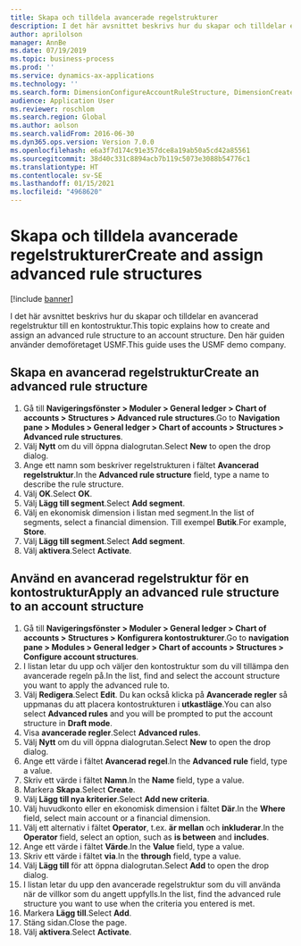 ```yaml
---
title: Skapa och tilldela avancerade regelstrukturer
description: I det här avsnittet beskrivs hur du skapar och tilldelar en avancerad regelstruktur till en kontostruktur.
author: aprilolson
manager: AnnBe
ms.date: 07/19/2019
ms.topic: business-process
ms.prod: ''
ms.service: dynamics-ax-applications
ms.technology: ''
ms.search.form: DimensionConfigureAccountRuleStructure, DimensionCreateAccountRuleStructure, DimensionHierarchyAddLevel, DimensionHierarchyConstraintActivate, DimensionConfigureAccountStructure, DimensionConfigureAccountRule, DimensionCreateAccountRule, DimensionSelectAccountRuleStructure
audience: Application User
ms.reviewer: roschlom
ms.search.region: Global
ms.author: aolson
ms.search.validFrom: 2016-06-30
ms.dyn365.ops.version: Version 7.0.0
ms.openlocfilehash: e6a3f7d174c91e357dce8a19ab50a5cd42a85561
ms.sourcegitcommit: 38d40c331c8894acb7b119c5073e3088b54776c1
ms.translationtype: HT
ms.contentlocale: sv-SE
ms.lasthandoff: 01/15/2021
ms.locfileid: "4968620"
---
```

# <a name="create-and-assign-advanced-rule-structures"></a><span data-ttu-id="59507-103">Skapa och tilldela avancerade regelstrukturer</span><span class="sxs-lookup"><span data-stu-id="59507-103">Create and assign advanced rule structures</span></span>

[!include [banner](../../includes/banner.md)]

<span data-ttu-id="59507-104">I det här avsnittet beskrivs hur du skapar och tilldelar en avancerad regelstruktur till en kontostruktur.</span><span class="sxs-lookup"><span data-stu-id="59507-104">This topic explains how to create and assign an advanced rule structure to an account structure.</span></span> <span data-ttu-id="59507-105">Den här guiden använder demoföretaget USMF.</span><span class="sxs-lookup"><span data-stu-id="59507-105">This guide uses the USMF demo company.</span></span>

## <a name="create-an-advanced-rule-structure"></a><span data-ttu-id="59507-106">Skapa en avancerad regelstruktur</span><span class="sxs-lookup"><span data-stu-id="59507-106">Create an advanced rule structure</span></span>
1. <span data-ttu-id="59507-107">Gå till **Navigeringsfönster > Moduler > General ledger > Chart of accounts > Structures > Advanced rule structures**.</span><span class="sxs-lookup"><span data-stu-id="59507-107">Go to **Navigation pane > Modules > General ledger > Chart of accounts > Structures > Advanced rule structures**.</span></span>
2. <span data-ttu-id="59507-108">Välj **Nytt** om du vill öppna dialogrutan.</span><span class="sxs-lookup"><span data-stu-id="59507-108">Select **New** to open the drop dialog.</span></span>
3. <span data-ttu-id="59507-109">Ange ett namn som beskriver regelstrukturen i fältet **Avancerad regelstruktur**.</span><span class="sxs-lookup"><span data-stu-id="59507-109">In the **Advanced rule structure** field, type a name to describe the rule structure.</span></span>
4. <span data-ttu-id="59507-110">Välj **OK**.</span><span class="sxs-lookup"><span data-stu-id="59507-110">Select **OK**.</span></span>
5. <span data-ttu-id="59507-111">Välj **Lägg till segment**.</span><span class="sxs-lookup"><span data-stu-id="59507-111">Select **Add segment**.</span></span>
6. <span data-ttu-id="59507-112">Välj en ekonomisk dimension i listan med segment.</span><span class="sxs-lookup"><span data-stu-id="59507-112">In the list of segments, select a financial dimension.</span></span> <span data-ttu-id="59507-113">Till exempel **Butik**.</span><span class="sxs-lookup"><span data-stu-id="59507-113">For example, **Store**.</span></span>  
7. <span data-ttu-id="59507-114">Välj **Lägg till segment**.</span><span class="sxs-lookup"><span data-stu-id="59507-114">Select **Add segment**.</span></span>
8. <span data-ttu-id="59507-115">Välj **aktivera**.</span><span class="sxs-lookup"><span data-stu-id="59507-115">Select **Activate**.</span></span>

## <a name="apply-an-advanced-rule-structure-to-an-account-structure"></a><span data-ttu-id="59507-116">Använd en avancerad regelstruktur för en kontostruktur</span><span class="sxs-lookup"><span data-stu-id="59507-116">Apply an advanced rule structure to an account structure</span></span>
1. <span data-ttu-id="59507-117">Gå till **Navigeringsfönster > Moduler > General ledger > Chart of accounts > Structures > Konfigurera kontostrukturer**.</span><span class="sxs-lookup"><span data-stu-id="59507-117">Go to **navigation pane > Modules > General ledger > Chart of accounts > Structures > Configure account structures**.</span></span>
2. <span data-ttu-id="59507-118">I listan letar du upp och väljer den kontostruktur som du vill tillämpa den avancerade regeln på.</span><span class="sxs-lookup"><span data-stu-id="59507-118">In the list, find and select the account structure you want to apply the advanced rule to.</span></span>
3. <span data-ttu-id="59507-119">Välj **Redigera**.</span><span class="sxs-lookup"><span data-stu-id="59507-119">Select **Edit**.</span></span> <span data-ttu-id="59507-120">Du kan också klicka på **Avancerade regler** så uppmanas du att placera kontostrukturen i **utkastläge**.</span><span class="sxs-lookup"><span data-stu-id="59507-120">You can also select **Advanced rules** and you will be prompted to put the account structure in **Draft mode**.</span></span>  
4. <span data-ttu-id="59507-121">Visa **avancerade regler**.</span><span class="sxs-lookup"><span data-stu-id="59507-121">Select **Advanced rules**.</span></span>
5. <span data-ttu-id="59507-122">Välj **Nytt** om du vill öppna dialogrutan.</span><span class="sxs-lookup"><span data-stu-id="59507-122">Select **New** to open the drop dialog.</span></span>
6. <span data-ttu-id="59507-123">Ange ett värde i fältet **Avancerad regel**.</span><span class="sxs-lookup"><span data-stu-id="59507-123">In the **Advanced rule** field, type a value.</span></span>
7. <span data-ttu-id="59507-124">Skriv ett värde i fältet **Namn**.</span><span class="sxs-lookup"><span data-stu-id="59507-124">In the **Name** field, type a value.</span></span>
8. <span data-ttu-id="59507-125">Markera **Skapa**.</span><span class="sxs-lookup"><span data-stu-id="59507-125">Select **Create**.</span></span>
9. <span data-ttu-id="59507-126">Välj **Lägg till nya kriterier**.</span><span class="sxs-lookup"><span data-stu-id="59507-126">Select **Add new criteria**.</span></span>
10. <span data-ttu-id="59507-127">Välj huvudkonto eller en ekonomisk dimension i fältet **Där**.</span><span class="sxs-lookup"><span data-stu-id="59507-127">In the **Where** field, select main account or a financial dimension.</span></span>
11. <span data-ttu-id="59507-128">Välj ett alternativ i fältet **Operator**, t.ex. **är mellan** och **inkluderar**.</span><span class="sxs-lookup"><span data-stu-id="59507-128">In the **Operator** field, select an option, such as **is between** and **includes**.</span></span>
12. <span data-ttu-id="59507-129">Ange ett värde i fältet **Värde**.</span><span class="sxs-lookup"><span data-stu-id="59507-129">In the **Value** field, type a value.</span></span>
13. <span data-ttu-id="59507-130">Skriv ett värde i fältet **via**.</span><span class="sxs-lookup"><span data-stu-id="59507-130">In the **through** field, type a value.</span></span>
14. <span data-ttu-id="59507-131">Välj **Lägg till** för att öppna dialogrutan.</span><span class="sxs-lookup"><span data-stu-id="59507-131">Select **Add** to open the drop dialog.</span></span>
15. <span data-ttu-id="59507-132">I listan letar du upp den avancerade regelstruktur som du vill använda när de villkor som du angett uppfylls.</span><span class="sxs-lookup"><span data-stu-id="59507-132">In the list, find the advanced rule structure you want to use when the criteria you entered is met.</span></span>
16. <span data-ttu-id="59507-133">Markera **Lägg till**.</span><span class="sxs-lookup"><span data-stu-id="59507-133">Select **Add**.</span></span>
17. <span data-ttu-id="59507-134">Stäng sidan.</span><span class="sxs-lookup"><span data-stu-id="59507-134">Close the page.</span></span>
18. <span data-ttu-id="59507-135">Välj **aktivera**.</span><span class="sxs-lookup"><span data-stu-id="59507-135">Select **Activate**.</span></span>

